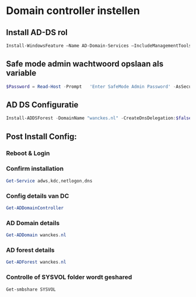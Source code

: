 # Domain controller instellen

## Install AD-DS rol
```powershell
Install-WindowsFeature –Name AD-Domain-Services –IncludeManagementTools
```

## Safe mode admin wachtwoord opslaan als variable
```powershell
$Password = Read-Host -Prompt   'Enter SafeMode Admin Password' -AsSecureString
```

## AD DS Configuratie
```powershell
Install-ADDSForest -DomainName "wanckes.nl" -CreateDnsDelegation:$false -DatabasePath "C:\Windows\NTDS" -DomainMode "7" -DomainNetbiosName "wanckes" -ForestMode "7" -InstallDns:$true -LogPath "C:\Windows\NTDS" -NoRebootOnCompletion:$True -SysvolPath "C:\Windows\SYSVOL" -SafeModeAdministratorPassword = $Password -Force:$true
```

## Post Install Config:

### Reboot & Login

### Confirm installation
```powershell
Get-Service adws,kdc,netlogon,dns
```

### Config details van DC
```powershell
Get-ADDomainController
```

### AD Domain details
```powershell
Get-ADDomain wanckes.nl
```

### AD forest details
```powershell
Get-ADForest wanckes.nl 
```

### Controlle of SYSVOL folder wordt geshared
```powershell
Get-smbshare SYSVOL
```